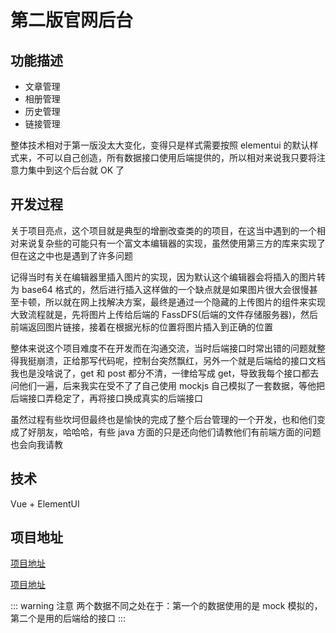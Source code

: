 # 第二版官网后台

## 功能描述

- 文章管理
- 相册管理
- 历史管理
- 链接管理

整体技术相对于第一版没太大变化，变得只是样式需要按照 elementui 的默认样式来，不可以自己创造，所有数据接口使用后端提供的，所以相对来说我只要将注意力集中到这个后台就 OK 了

## 开发过程

关于项目亮点，这个项目就是典型的增删改查类的的项目，在这当中遇到的一个相对来说复杂些的可能只有一个富文本编辑器的实现，虽然使用第三方的库来实现了但在这之中也是遇到了许多问题

记得当时有关在编辑器里插入图片的实现，因为默认这个编辑器会将插入的图片转为 base64 格式的，然后进行插入这样做的一个缺点就是如果图片很大会很慢甚至卡顿，所以就在网上找解决方案，最终是通过一个隐藏的上传图片的组件来实现大致流程就是，先将图片上传给后端的 FassDFS(后端的文件存储服务器)，然后前端返回图片链接，接着在根据光标的位置将图片插入到正确的位置

整体来说这个项目难度不在开发而在沟通交流，当时后端接口时常出错的问题就整得我挺崩溃，正给那写代码呢，控制台突然飘红，另外一个就是后端给的接口文档我也是没啥说了，get 和 post 都分不清，一律给写成 get，导致我每个接口都去问他们一遍，后来我实在受不了了自己使用 mockjs 自己模拟了一套数据，等他把后端接口弄稳定了，再将接口换成真实的后端接口

虽然过程有些坎坷但最终也是愉快的完成了整个后台管理的一个开发，也和他们变成了好朋友，哈哈哈，有些 java 方面的只是还向他们请教他们有前端方面的问题也会向我请教

## 技术

Vue + ElementUI

## 项目地址

[项目地址](https://github.com/1793523411/vue-xingsimaster-mock)

[项目地址](https://github.com/1793523411/xingsiend)

::: warning 注意
两个数据不同之处在于：第一个的数据使用的是 mock 模拟的，第二个是用的后端给的接口
:::
